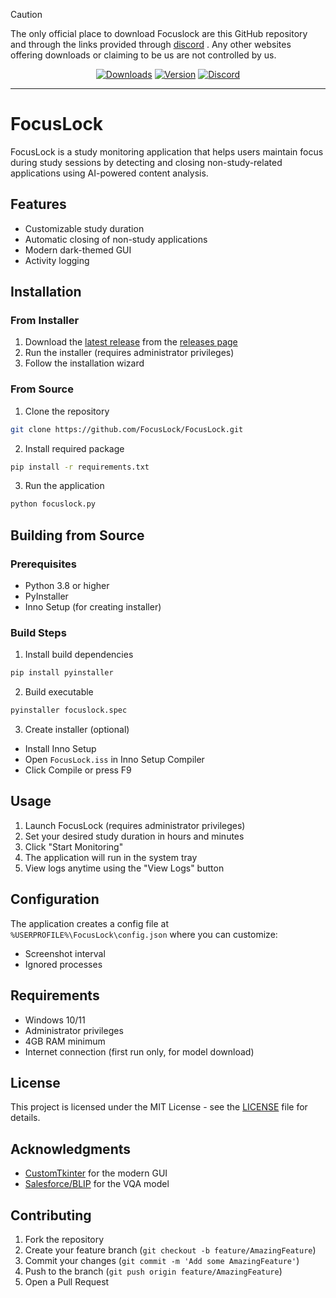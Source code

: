 > [!CAUTION]
> The only official place to download Focuslock are this GitHub repository and through the links provided through [discord](https://discord.gg/n5ydyJtJst) . Any other websites offering downloads or claiming to be us are not controlled by us.

<div align="center">

[![Downloads][shield-repo-releases]][repo-releases]
[![Version][shield-repo-latest]][repo-latest]
[![Discord][shield-discord-server]][discord-invite]

</div>

----

# FocusLock

FocusLock is a study monitoring application that helps users maintain focus during study sessions by detecting and closing non-study-related applications using AI-powered content analysis.

## Features
- Customizable study duration
- Automatic closing of non-study applications
- Modern dark-themed GUI
- Activity logging

## Installation

### From Installer
1. Download the [latest release](https://github.com/psycho980/FocusLock/releases/latest) from the [releases page](https://github.com/psycho980/FocusLock/releases)
2. Run the installer (requires administrator privileges)
3. Follow the installation wizard

### From Source
1. Clone the repository
```bash
git clone https://github.com/FocusLock/FocusLock.git
```
2. Install required package
```bash
pip install -r requirements.txt
```
3. Run the application
```bash
python focuslock.py
```
## Building from Source

### Prerequisites
- Python 3.8 or higher
- PyInstaller
- Inno Setup (for creating installer)

### Build Steps
1. Install build dependencies
```bash
pip install pyinstaller
```
2. Build executable
```bash
pyinstaller focuslock.spec
```

3. Create installer (optional)
- Install Inno Setup
- Open `FocusLock.iss` in Inno Setup Compiler
- Click Compile or press F9

## Usage

1. Launch FocusLock (requires administrator privileges)
2. Set your desired study duration in hours and minutes
3. Click "Start Monitoring"
4. The application will run in the system tray
5. View logs anytime using the "View Logs" button

## Configuration

The application creates a config file at `%USERPROFILE%\FocusLock\config.json` where you can customize:
- Screenshot interval
- Ignored processes

## Requirements

- Windows 10/11
- Administrator privileges
- 4GB RAM minimum
- Internet connection (first run only, for model download)

## License

This project is licensed under the MIT License - see the [LICENSE](LICENSE) file for details.

## Acknowledgments

- [CustomTkinter](https://github.com/TomSchimansky/CustomTkinter) for the modern GUI
- [Salesforce/BLIP](https://github.com/salesforce/BLIP) for the VQA model

## Contributing

1. Fork the repository
2. Create your feature branch (`git checkout -b feature/AmazingFeature`)
3. Commit your changes (`git commit -m 'Add some AmazingFeature'`)
4. Push to the branch (`git push origin feature/AmazingFeature`)
5. Open a Pull Request

[shield-repo-releases]: https://img.shields.io/github/downloads/pscyho980/focuslock/latest/total?color=981bfe
[shield-repo-latest]:   https://img.shields.io/github/v/release/psycho980/focuslock?color=7a39fb

[shield-discord-server]: https://img.shields.io/discord/1335666371199238294?logo=discord&logoColor=white&label=discord&color=4d3dff

[repo-releases]: https://github.com/pscyho980/focuslock/releases
[repo-latest]:   https://github.com/psycho980/focuslock/releases/latest

[discord-invite]:  https://discord.gg/n5ydyJtJst
